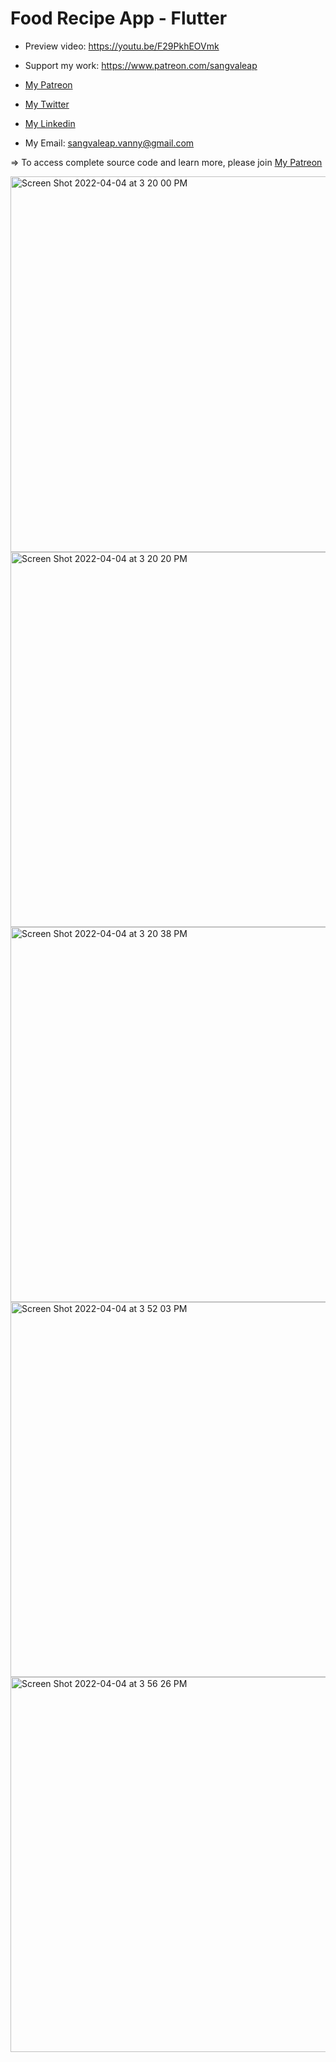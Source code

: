 # Food Recipe App - Flutter

- Preview video: https://youtu.be/F29PkhEOVmk
- Support my work: https://www.patreon.com/sangvaleap

- [My Patreon](https://www.patreon.com/sangvaleap)
- [My Twitter](https://twitter.com/sangvaleap)
- [My Linkedin](https://www.linkedin.com/in/sangvaleap-vanny-353b25aa/)

- My Email: sangvaleap.vanny@gmail.com

=> To access complete source code and learn more, please join [My Patreon](https://www.patreon.com/sangvaleap)

<img width="601" alt="Screen Shot 2022-04-04 at 3 20 00 PM" src="https://user-images.githubusercontent.com/86506519/161509684-e3f705ee-4b92-44e2-804f-02e929ab74be.png">
<img width="600" alt="Screen Shot 2022-04-04 at 3 20 20 PM" src="https://user-images.githubusercontent.com/86506519/161509712-7a64b087-ef44-4dfc-9ca0-a04e0ccf2ac7.png">
<img width="600" alt="Screen Shot 2022-04-04 at 3 20 38 PM" src="https://user-images.githubusercontent.com/86506519/161509716-f13eb047-2871-46fc-8b2e-b6b28554aab6.png">
<img width="600" alt="Screen Shot 2022-04-04 at 3 52 03 PM" src="https://user-images.githubusercontent.com/86506519/161509723-70d6e4cc-7b43-40d1-b4d8-d136915d96d0.png">
<img width="600" alt="Screen Shot 2022-04-04 at 3 56 26 PM" src="https://user-images.githubusercontent.com/86506519/161509898-f2f6e1e9-481c-48ac-a010-b3718620ca56.png">
